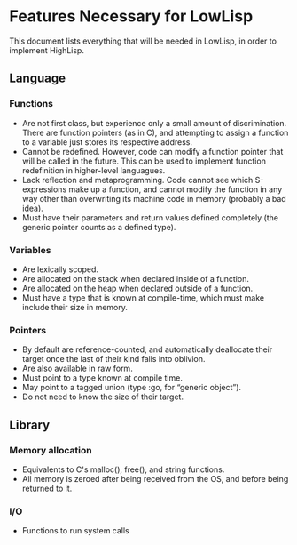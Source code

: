 # Features Necessary for LowLisp

This document lists everything that will be needed in LowLisp, in order to implement HighLisp.


## Language

### Functions

* Are not first class, but experience only a small amount of discrimination. There are function pointers (as in C), and attempting to assign a function to a variable just stores its respective address.
* Cannot be redefined. However, code can modify a function pointer that will be called in the future. This can be used to implement function redefinition in higher-level languagues.
* Lack reflection and metaprogramming. Code cannot see which S-expressions make up a function, and cannot modify the function in any way other than overwriting its machine code in memory (probably a bad idea).
* Must have their parameters and return values defined completely (the generic pointer counts as a defined type).

### Variables

* Are lexically scoped.
* Are allocated on the stack when declared inside of a function.
* Are allocated on the heap when declared outside of a function.
* Must have a type that is known at compile-time, which must make include their size in memory.

### Pointers

* By default are reference-counted, and automatically deallocate their target once the last of their kind falls into oblivion.
* Are also available in raw form.
* Must point to a type known at compile time.
* May point to a tagged union (type :go, for “generic object”).
* Do not need to know the size of their target.

## Library

### Memory allocation

* Equivalents to C's malloc(), free(), and string functions.
* All memory is zeroed after being received from the OS, and before being returned to it.

### I/O

* Functions to run system calls
